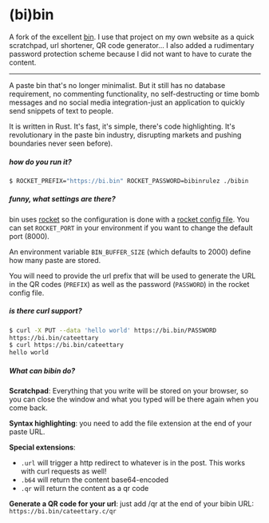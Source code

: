 # (bi)bin

A fork of the excellent [bin](https://github.com/w4/bin). I use that project on my own website as a quick scratchpad, url shortener, QR code generator... I also added a rudimentary password protection scheme because I did not want to have to curate the content.

---

A paste bin that's no longer minimalist. But it still has no database requirement, no commenting functionality, no self-destructing or time bomb messages and no social media integration-just an application to quickly send snippets of text to people.

It is written in Rust. It's fast, it's simple, there's code highlighting. It's revolutionary in the paste bin industry, disrupting markets and pushing boundaries never seen before).

##### how do you run it?

```bash
$ ROCKET_PREFIX="https://bi.bin" ROCKET_PASSWORD=bibinrulez ./bibin
```

##### funny, what settings are there?

bin uses [rocket](https://rocket.rs) so the configuration is done with a [rocket config file](https://api.rocket.rs/v0.3/rocket/config/). You can set `ROCKET_PORT` in your environment if you want to change the default port (8000).

An environment variable `BIN_BUFFER_SIZE` (which defaults to 2000) define how many paste are stored.

You will need to provide the url prefix that will be used to generate the URL in the QR codes (`PREFIX`) as well as the password (`PASSWORD`) in the rocket config file.

##### is there curl support?

```bash
$ curl -X PUT --data 'hello world' https://bi.bin/PASSWORD
https://bi.bin/cateettary
$ curl https://bi.bin/cateettary
hello world
```

##### What can bibin do?

**Scratchpad**: Everything that you write will be stored on your browser, so you can close the window and what you typed will be there again when you come back.

**Syntax highlighting**: you need to add the file extension at the end of your paste URL.

**Special extensions**:
- `.url` will trigger a http redirect to whatever is in the post. This works with curl requests as well!
- `.b64` will return the content base64-encoded
- `.qr` will return the content as a qr code

**Generate a QR code for your url**: just add /qr at the end of your bibin URL: `https://bi.bin/cateettary.c/qr`
